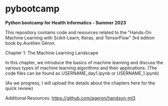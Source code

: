 # pybootcamp
**Python bootcamp for Health Informatics - Summer 2023**

This repository contains code and resources related to the "Hands-On Machine Learning with Scikit-Learn, Keras, and TensorFlow" 3rd edition book by Aurélien Géron.

Chapter 1: The Machine Learning Landscape

In this chapter, we introduce the basics of machine learning and discuss the various types of machine learning algorithms and their applications. 
(The code files can be found as USERNAME_day1.ipynb or USERNAME_1.ipynb)

(As we progress, I will upload the details about the chapters here for the quick review)

Additional Resources: https://github.com/ageron/handson-ml3 
